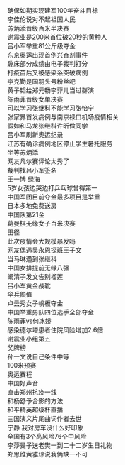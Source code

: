确保如期实现建军100年奋斗目标  
李佳伦说对不起祖国人民  
苏炳添晋级百米半决赛  
谢震业是200米首位破20秒的黄种人  
吕小军举重81公斤级夺金  
东京奥运出现首例兴奋剂事件  
蹦床部分成绩由电子裁判打分  
打疫苗后又被感染系突破病例  
李克勤是国羽头号粉丝吧  
黄子韬给郑元畅李菲儿当过群演  
陈雨菲晋级女单决赛  
可以学习张继科不能学习张怡宁  
张家界首发病例与南京禄口机场疫情相关  
假如和马龙张继科许昕做同学  
吕小军刷新奥运纪录  
江苏有确诊病例地区停止学生暑托服务  
坐等苏炳添  
网友凡尔赛评论太秀了  
裁判找吕小军签名  
王一博 绿海  
5岁女孩边哭边打乒乓球曾得第一  
中国军团目前夺金最多项目是举重  
日本多地免费送房  
中国队第21金  
葛曼棋无缘女子百米决赛  
田径  
此次疫情会大规模暴发吗  
网友偶遇吴永恩探班王子文  
当马琳遇到张继科  
中国女排提前无缘八强  
阚清子发文告别榴莲  
吕小军黄金战靴  
伞兵颜值  
卢云秀女子帆板夺金  
中国举重男队四位选手全部夺金  
陈雨菲vs何冰娇  
感染德尔塔患者住院风险增加2.6倍  
谢震业小组第五  
奖牌榜  
孙一文说自己条件中等  
100米预赛  
奥运赛程  
中国好声音  
直击郑州抗疫一线  
和杨舒予合影的方法  
和平精英超级杯直播  
三国演义片尾曲词作者去世  
宁静 我对房车没什么好印象  
全国有3个高风险76个中风险  
李莎旻子送老樊一到二十二岁生日礼物  
郑思维黄雅琼说我俩缺一不可  

